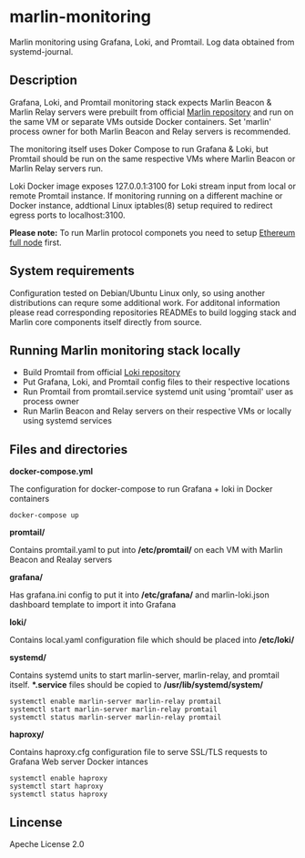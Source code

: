 # marlin-monitoring

Marlin monitoring using Grafana, Loki, and Promtail. Log data obtained from systemd-journal.

## Description

Grafana, Loki, and Promtail monitoring stack expects Marlin Beacon & Marlin Relay servers were prebuilt from official [Marlin repository](https://github.com/marlinprotocol/OpenWeaver) and run on the same VM or separate VMs outside Docker containers. Set 'marlin' process owner for both Marlin Beacon and Relay servers is recommended.

The monitoring itself uses Doker Compose to run Grafana & Loki, but Promtail should be run on the same respective VMs where Marlin Beacon or Marlin Relay servers run. 

Loki Docker image exposes 127.0.0.1:3100 for Loki stream input from local or remote Promtail instance. If monitoring running on a different machine or Docker instance, addtional Linux iptables(8) setup required to redirect egress ports to localhost:3100.

__Please note:__ To run Marlin protocol componets you need to setup [Ethereum full node](https://github.com/ethereum/go-ethereum) first.

## System requirements

Configuration tested on Debian/Ubuntu Linux only, so using another distributions can requre some additional work.
For additonal information please read corresponding repositories READMEs to build logging stack and Marlin core components itself directly from source. 

## Running Marlin monitoring stack locally

* Build Promtail from official [Loki repository](https://github.com/grafana/loki)
* Put Grafana, Loki, and Promtail config files to their respective locations
* Run Promtail from promtail.service systemd unit using 'promtail' user as process owner
* Run Marlin Beacon and Relay servers on their respective VMs or locally using systemd services

## Files and directories

__docker-compose.yml__

The configuration for docker-compose to run Grafana + loki in Docker containers

```shell
docker-compose up
```

__promtail/__

Contains promtail.yaml to put into __/etc/promtail/__ on each VM with Marlin Beacon and Realay servers

__grafana/__

Has grafana.ini config to put it into __/etc/grafana/__
and marlin-loki.json dashboard template to import it into Grafana

__loki/__

Contains local.yaml configuration file which should be placed into __/etc/loki/__

__systemd/__

Contains systemd units to start marlin-server, marlin-relay, and promtail itself. __*.service__ files should be copied to __/usr/lib/systemd/system/__

```shell
systemctl enable marlin-server marlin-relay promtail
systemctl start marlin-server marlin-relay promtail
systemctl status marlin-server marlin-relay promtail
```

__haproxy/__

Contains haproxy.cfg configuration file to serve SSL/TLS requests to Grafana Web server Docker intances

```shell
systemctl enable haproxy
systemctl start haproxy
systemctl status haproxy
```

## Lincense

Apeche License 2.0
